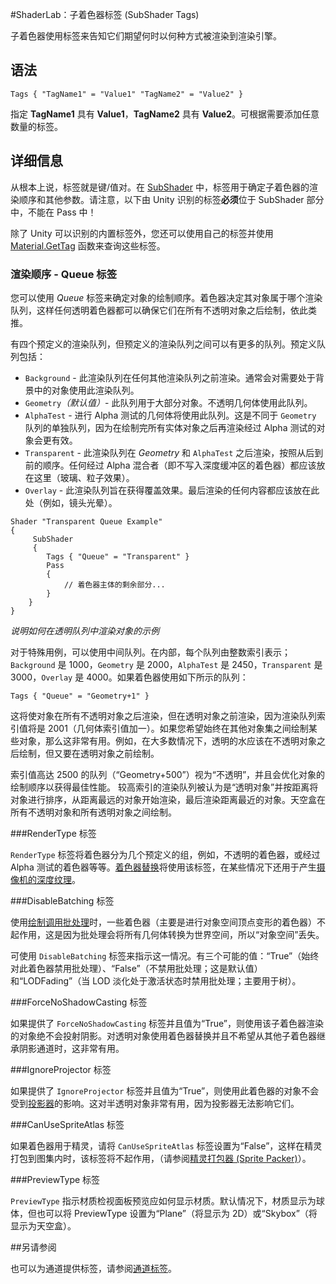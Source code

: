#ShaderLab：子着色器标签 (SubShader Tags)

子着色器使用标签来告知它们期望何时以何种方式被渲染到渲染引擎。

## 语法

````
Tags { "TagName1" = "Value1" "TagName2" = "Value2" }
````

指定 **TagName1** 具有 **Value1**，**TagName2** 具有 **Value2**。可根据需要添加任意数量的标签。


## 详细信息


从根本上说，标签就是键/值对。在 [SubShader](SL-SubShader.html) 中，标签用于确定子着色器的渲染顺序和其他参数。请注意，以下由 Unity 识别的标签**必须**位于 SubShader 部分中，不能在 Pass 中！

除了 Unity 可以识别的内置标签外，您还可以使用自己的标签并使用 [Material.GetTag](../ScriptReference/Material.GetTag.html) 函数来查询这些标签。


### 渲染顺序 - Queue 标签

您可以使用 _Queue_ 标签来确定对象的绘制顺序。着色器决定其对象属于哪个渲染队列，这样任何透明着色器都可以确保它们在所有不透明对象之后绘制，依此类推。

有四个预定义的渲染队列，但预定义的渲染队列之间可以有更多的队列。预定义队列包括：

* `Background` - 此渲染队列在任何其他渲染队列之前渲染。通常会对需要处于背景中的对象使用此渲染队列。
* `Geometry`_（默认值）_- 此队列用于大部分对象。不透明几何体使用此队列。
* `AlphaTest` - 进行 Alpha 测试的几何体将使用此队列。这是不同于 `Geometry` 队列的单独队列，因为在绘制完所有实体对象之后再渲染经过 Alpha 测试的对象会更有效。
* `Transparent` - 此渲染队列在 _Geometry_ 和 `AlphaTest` 之后渲染，按照从后到前的顺序。任何经过 Alpha 混合者（即不写入深度缓冲区的着色器）都应该放在这里（玻璃、粒子效果）。
* `Overlay` - 此渲染队列旨在获得覆盖效果。最后渲染的任何内容都应该放在此处（例如，镜头光晕）。



````
Shader "Transparent Queue Example"
{
     SubShader
     {
        Tags { "Queue" = "Transparent" }
        Pass
        {
            // 着色器主体的剩余部分...
        }
    }
}
````
_说明如何在透明队列中渲染对象的示例_

对于特殊用例，可以使用中间队列。在内部，每个队列由整数索引表示；`Background` 是 1000，`Geometry` 是 2000，`AlphaTest` 是 2450，`Transparent` 是 3000，`Overlay` 是 4000。如果着色器使用如下所示的队列：

````
Tags { "Queue" = "Geometry+1" }
````

这将使对象在所有不透明对象之后渲染，但在透明对象之前渲染，因为渲染队列索引值将是 2001（几何体索引值加一）。如果您希望始终在其他对象集之间绘制某些对象，那么这非常有用。例如，在大多数情况下，透明的水应该在不透明对象之后绘制，但又要在透明对象之前绘制。

索引值高达 2500 的队列（“Geometry+500”）视为“不透明”，并且会优化对象的绘制顺序以获得最佳性能。
较高索引的渲染队列被认为是“透明对象”并按距离将对象进行排序，从距离最远的对象开始渲染，最后渲染距离最近的对象。天空盒在所有不透明对象和所有透明对象之间绘制。



###RenderType 标签

`RenderType` 标签将着色器分为几个预定义的组，例如，不透明的着色器，或经过 Alpha 测试的着色器等等。[着色器替换](SL-ShaderReplacement.html)将使用该标签，在某些情况下还用于产生[摄像机的深度纹理](SL-CameraDepthTexture.html)。


###DisableBatching 标签

使用[绘制调用批处理](DrawCallBatching.html)时，一些着色器（主要是进行对象空间顶点变形的着色器）不起作用，这是因为批处理会将所有几何体转换为世界空间，所以“对象空间”丢失。

可使用 `DisableBatching` 标签来指示这一情况。有三个可能的值：“True”（始终对此着色器禁用批处理）、“False”（不禁用批处理；这是默认值）和“LODFading”（当 LOD 淡化处于激活状态时禁用批处理；主要用于树）。


###ForceNoShadowCasting 标签

如果提供了 `ForceNoShadowCasting` 标签并且值为“True”，则使用该子着色器渲染的对象绝不会投射阴影。对透明对象使用着色器替换并且不希望从其他子着色器继承阴影通道时，这非常有用。

###IgnoreProjector 标签

如果提供了 `IgnoreProjector` 标签并且值为“True”，则使用此着色器的对象不会受到[投影器](class-Projector.html)的影响。这对半透明对象非常有用，因为投影器无法影响它们。

###CanUseSpriteAtlas 标签

如果着色器用于精灵，请将 `CanUseSpriteAtlas` 标签设置为“False”，这样在精灵打包到图集内时，该标签将不起作用，（请参阅[精灵打包器 (Sprite Packer)](SpritePacker.html)）。


###PreviewType 标签

`PreviewType` 指示材质检视面板预览应如何显示材质。默认情况下，材质显示为球体，但也可以将 PreviewType 设置为“Plane”（将显示为 2D）或“Skybox”（将显示为天空盒）。


##另请参阅

也可以为通道提供标签，请参阅[通道标签](SL-PassTags.html)。
